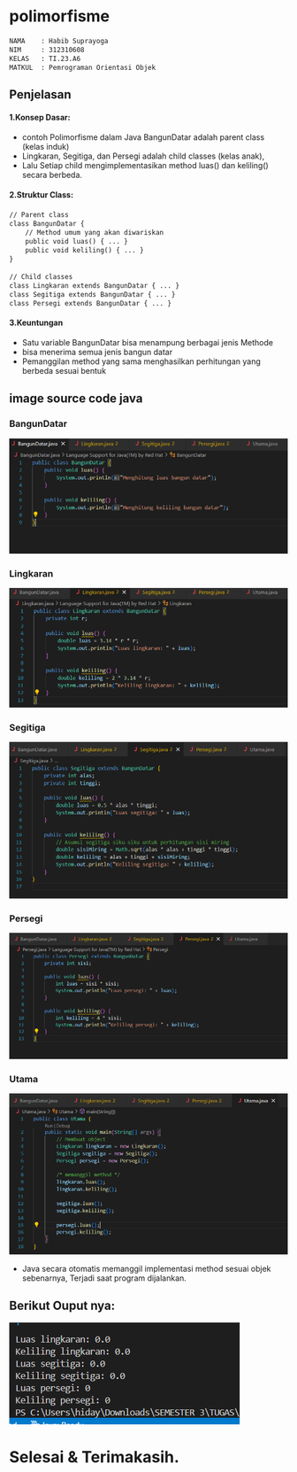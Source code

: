 # polimorfisme
```
NAMA    : Habib Suprayoga
NIM     : 312310608
KELAS   : TI.23.A6
MATKUL  : Pemrograman Orientasi Objek
```
## Penjelasan
#### 1.Konsep Dasar:
- contoh Polimorfisme dalam Java BangunDatar adalah parent class (kelas induk)
- Lingkaran, Segitiga, dan Persegi adalah child classes (kelas anak),
- Lalu Setiap child mengimplementasikan method luas() dan keliling() secara berbeda.

#### 2.Struktur Class:
```
// Parent class
class BangunDatar {
    // Method umum yang akan diwariskan
    public void luas() { ... }
    public void keliling() { ... }
}

// Child classes
class Lingkaran extends BangunDatar { ... }
class Segitiga extends BangunDatar { ... }
class Persegi extends BangunDatar { ... }
```
#### 3.Keuntungan
- Satu variable BangunDatar bisa menampung berbagai jenis Methode
- bisa menerima semua jenis bangun datar
- Pemanggilan method yang sama menghasilkan perhitungan yang berbeda sesuai bentuk



## image source code java
### BangunDatar
![alt text](https://github.com/Habibsuprayoga325/polimorfisme/blob/main/ss1.png?raw=true)

### Lingkaran
![alt text](https://github.com/Habibsuprayoga325/polimorfisme/blob/main/ss2.png?raw=true)
### Segitiga
![alt text](https://github.com/Habibsuprayoga325/polimorfisme/blob/main/ss3.png?raw=true)
### Persegi
![alt text](https://github.com/Habibsuprayoga325/polimorfisme/blob/main/ss4.png?raw=true)
### Utama
![alt text](https://github.com/Habibsuprayoga325/polimorfisme/blob/main/ss5.png?raw=true)

- Java secara otomatis memanggil implementasi method sesuai objek sebenarnya,
Terjadi saat program dijalankan.
## Berikut Ouput nya:
![alt text](https://github.com/Habibsuprayoga325/polimorfisme/blob/main/ss6.png?raw=true)


# Selesai & Terimakasih.

  
